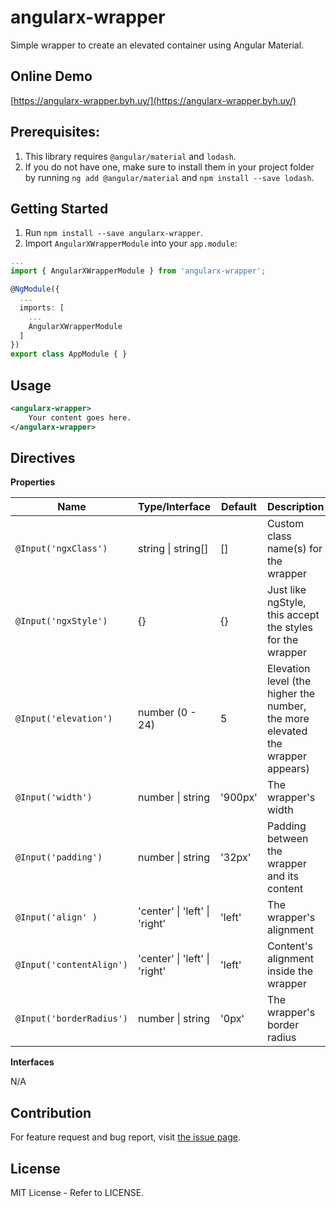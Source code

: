 # angularx-wrapper

Simple wrapper to create an elevated container using Angular Material.

## Online Demo

[https://angularx-wrapper.byh.uy/](https://angularx-wrapper.byh.uy/)

## Prerequisites:

1. This library requires `@angular/material` and `lodash`.
2. If you do not have one, make sure to  install them in your project folder by running `ng add @angular/material` and `npm install --save lodash`.

## Getting Started

1. Run `npm install --save angularx-wrapper`.
2. Import `AngularXWrapperModule` into your `app.module`:

```typescript
...
import { AngularXWrapperModule } from 'angularx-wrapper';

@NgModule({
  ...
  imports: [
    ...
    AngularXWrapperModule
  ]
})
export class AppModule { }
```
## Usage

```xml
<angularx-wrapper>
    Your content goes here.
</angularx-wrapper>
```

## Directives
**Properties**

| Name                     | Type/Interface                         | Default | Description                                                                    |
| ------------------------ | ---------------------------------------| ------- | ------------------------------------------------------------------------------ |
| `@Input('ngxClass')`     | string &#124; string[]                 | []      | Custom class name(s) for the wrapper                                           |
| `@Input('ngxStyle')`     | {}                                     | {}      | Just like ngStyle, this accept the styles for the wrapper                      |
| `@Input('elevation')`    | number (0 - 24)                        | 5       | Elevation level (the higher the number, the more elevated the wrapper appears) |
| `@Input('width')`        | number &#124; string                   | '900px' | The wrapper's width                                                            |
| `@Input('padding')`      | number &#124; string                   | '32px'  | Padding between the wrapper and its content                                    |
| `@Input('align' )`       | 'center' &#124; 'left' &#124; 'right'  | 'left'  | The wrapper's alignment                                                        |
| `@Input('contentAlign')` | 'center' &#124; 'left' &#124; 'right'  | 'left'  | Content's alignment inside the wrapper                                         |
| `@Input('borderRadius')` | number &#124; string                   | '0px'   | The wrapper's border radius                                                    |

**Interfaces**

N/A

## Contribution

For feature request and bug report, visit [the issue page](https://github.com/afunworm/angularx-wrapper/issues).

## License

MIT License - Refer to LICENSE.